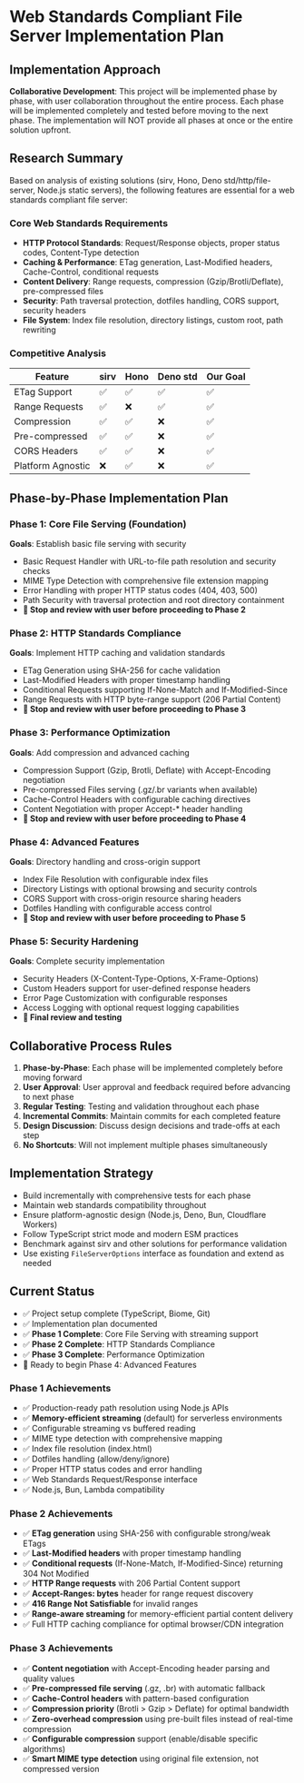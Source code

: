 # Web Standards Compliant File Server Implementation Plan

## Implementation Approach
**Collaborative Development**: This project will be implemented phase by phase, with user collaboration throughout the entire process. Each phase will be implemented completely and tested before moving to the next phase. The implementation will NOT provide all phases at once or the entire solution upfront.

## Research Summary

Based on analysis of existing solutions (sirv, Hono, Deno std/http/file-server, Node.js static servers), the following features are essential for a web standards compliant file server:

### Core Web Standards Requirements
- **HTTP Protocol Standards**: Request/Response objects, proper status codes, Content-Type detection
- **Caching & Performance**: ETag generation, Last-Modified headers, Cache-Control, conditional requests
- **Content Delivery**: Range requests, compression (Gzip/Brotli/Deflate), pre-compressed files
- **Security**: Path traversal protection, dotfiles handling, CORS support, security headers
- **File System**: Index file resolution, directory listings, custom root, path rewriting

### Competitive Analysis
| Feature | sirv | Hono | Deno std | Our Goal |
|---------|------|------|----------|----------|
| ETag Support | ✅ | ✅ | ✅ | ✅ |
| Range Requests | ✅ | ❌ | ✅ | ✅ |
| Compression | ✅ | ✅ | ❌ | ✅ |
| Pre-compressed | ✅ | ✅ | ❌ | ✅ |
| CORS Headers | ✅ | ✅ | ❌ | ✅ |
| Platform Agnostic | ❌ | ✅ | ❌ | ✅ |

## Phase-by-Phase Implementation Plan

### Phase 1: Core File Serving (Foundation)
**Goals**: Establish basic file serving with security
- Basic Request Handler with URL-to-file path resolution and security checks
- MIME Type Detection with comprehensive file extension mapping  
- Error Handling with proper HTTP status codes (404, 403, 500)
- Path Security with traversal protection and root directory containment
- **🛑 Stop and review with user before proceeding to Phase 2**

### Phase 2: HTTP Standards Compliance
**Goals**: Implement HTTP caching and validation standards
- ETag Generation using SHA-256 for cache validation
- Last-Modified Headers with proper timestamp handling
- Conditional Requests supporting If-None-Match and If-Modified-Since
- Range Requests with HTTP byte-range support (206 Partial Content)
- **🛑 Stop and review with user before proceeding to Phase 3**

### Phase 3: Performance Optimization
**Goals**: Add compression and advanced caching
- Compression Support (Gzip, Brotli, Deflate) with Accept-Encoding negotiation
- Pre-compressed Files serving (.gz/.br variants when available)
- Cache-Control Headers with configurable caching directives
- Content Negotiation with proper Accept-* header handling
- **🛑 Stop and review with user before proceeding to Phase 4**

### Phase 4: Advanced Features
**Goals**: Directory handling and cross-origin support
- Index File Resolution with configurable index files
- Directory Listings with optional browsing and security controls
- CORS Support with cross-origin resource sharing headers
- Dotfiles Handling with configurable access control
- **🛑 Stop and review with user before proceeding to Phase 5**

### Phase 5: Security Hardening
**Goals**: Complete security implementation
- Security Headers (X-Content-Type-Options, X-Frame-Options)
- Custom Headers support for user-defined response headers
- Error Page Customization with configurable responses
- Access Logging with optional request logging capabilities
- **🛑 Final review and testing**

## Collaborative Process Rules

1. **Phase-by-Phase**: Each phase will be implemented completely before moving forward
2. **User Approval**: User approval and feedback required before advancing to next phase
3. **Regular Testing**: Testing and validation throughout each phase
4. **Incremental Commits**: Maintain commits for each completed feature
5. **Design Discussion**: Discuss design decisions and trade-offs at each step
6. **No Shortcuts**: Will not implement multiple phases simultaneously

## Implementation Strategy

- Build incrementally with comprehensive tests for each phase
- Maintain web standards compatibility throughout
- Ensure platform-agnostic design (Node.js, Deno, Bun, Cloudflare Workers)
- Follow TypeScript strict mode and modern ESM practices
- Benchmark against sirv and other solutions for performance validation
- Use existing `FileServerOptions` interface as foundation and extend as needed

## Current Status
- ✅ Project setup complete (TypeScript, Biome, Git)
- ✅ Implementation plan documented
- ✅ **Phase 1 Complete**: Core File Serving with streaming support
- ✅ **Phase 2 Complete**: HTTP Standards Compliance
- ✅ **Phase 3 Complete**: Performance Optimization
- 🔄 Ready to begin Phase 4: Advanced Features

### Phase 1 Achievements
- ✅ Production-ready path resolution using Node.js APIs
- ✅ **Memory-efficient streaming** (default) for serverless environments
- ✅ Configurable streaming vs buffered reading
- ✅ MIME type detection with comprehensive mapping
- ✅ Index file resolution (index.html)
- ✅ Dotfiles handling (allow/deny/ignore)
- ✅ Proper HTTP status codes and error handling
- ✅ Web Standards Request/Response interface
- ✅ Node.js, Bun, Lambda compatibility

### Phase 2 Achievements
- ✅ **ETag generation** using SHA-256 with configurable strong/weak ETags
- ✅ **Last-Modified headers** with proper timestamp handling
- ✅ **Conditional requests** (If-None-Match, If-Modified-Since) returning 304 Not Modified
- ✅ **HTTP Range requests** with 206 Partial Content support
- ✅ **Accept-Ranges: bytes** header for range request discovery
- ✅ **416 Range Not Satisfiable** for invalid ranges
- ✅ **Range-aware streaming** for memory-efficient partial content delivery
- ✅ Full HTTP caching compliance for optimal browser/CDN integration

### Phase 3 Achievements
- ✅ **Content negotiation** with Accept-Encoding header parsing and quality values
- ✅ **Pre-compressed file serving** (.gz, .br) with automatic fallback
- ✅ **Cache-Control headers** with pattern-based configuration
- ✅ **Compression priority** (Brotli > Gzip > Deflate) for optimal bandwidth
- ✅ **Zero-overhead compression** using pre-built files instead of real-time compression
- ✅ **Configurable compression** support (enable/disable specific algorithms)
- ✅ **Smart MIME type detection** using original file extension, not compressed version